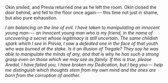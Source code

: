 Okin smiled, and Previa returned one as he left the room. Okin closed the door behind, and fell to the floor once again--- this time not just in shame, but also pure exhaustion.

*I am balancing on the line of evil. I have taken to manipulating an innocent young man--- an innocent young man who is my friend, in the name of uncovering a secret whose legitimacy is still uncertain. The same childish spark which I see in Previa, I saw* a *defeated one in the face of that youth who was burned at the stake. Is it an illusion of Tregale? They say he was able to manipulate the minds of any, and that is why he has such a strong grasp even on those which we may see as family. If this is true, please Aredal, I have failed you, I have broken my Dedication, but I beg you--- help me distinguish which thoughts stem from my own mind and the ones are born from the corruption of another.*
